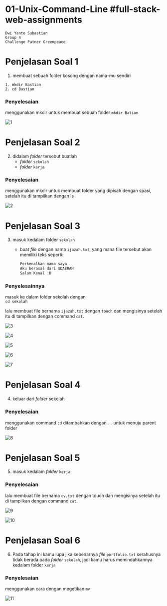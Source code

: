 # 01-Unix-Command-Line	#full-stack-web-assignments
    Dwi Yanto Subastian	
    Group 4	
    Challenge Patner Greenpeace	

# Penjelasan Soal 1	
1. membuat sebuah folder kosong dengan nama-mu sendiri	
```	
1. mkdir Bastian	
2. cd Bastian	
```	

### Penyelesaian	
menggunakan mkdir untuk membuat sebuah folder ```mkdir Batian ```	

![1](https://user-images.githubusercontent.com/63898506/133056381-6ac8d46d-1a35-40ed-9ce8-bb315e00eff0.PNG)	

# Penjelasan Soal 2	
2. didalam *folder* tersebut buatlah	
    - *folder* `sekolah`	
    - *folder* `kerja`	

### Penyelesaian	
menggunakan mkdir untuk membuat folder yang dipisah dengan spasi, setelah itu di tampilkan dengan ls	

![2](https://user-images.githubusercontent.com/63898506/133056789-b98b5b6b-5750-4721-ac85-06f5b88676e6.PNG)	

# Penjelasan Soal 3	
3. masuk kedalam folder `sekolah`	
    - buat *file* dengan nama `ijazah.txt`, yang mana file tersebut akan memiliki teks seperti:	

        ```jsx	
        Perkenalkan nama saya 	
        Aku berasal dari $DAERAH	
        Salam Kenal :D	
        ```	
  ### Penyelesainnya	
  masuk ke dalam folder sekolah dengan	
  `cd sekolah`	

  lalu membuat file bernama `ijazah.txt` dengan `touch` dan mengisinya setelah itu di tampilkan dengan command `cat`.	

![3](https://user-images.githubusercontent.com/63898506/133057141-5e3c3d49-3fa4-4738-843f-df6bbd8db6a2.PNG)	

![4](https://user-images.githubusercontent.com/63898506/133057423-43fa5868-660b-4015-bd2c-e7b625d6db08.PNG)	

![5](https://user-images.githubusercontent.com/63898506/133057709-511168f8-8183-400d-b665-7a307c91e396.PNG)	

![6](https://user-images.githubusercontent.com/63898506/133057929-3a449eb9-0358-41ed-a7d9-5a9971d2565d.PNG)	

![7](https://user-images.githubusercontent.com/63898506/133058531-7b0aebfe-a21c-4f65-be80-25da58387578.PNG)	

# Penjelasan Soal 4	
4. keluar dari *folder* sekolah	

### Penyelesaian	
menggunakan command `cd` ditambahkan dengan `..` untuk menuju parent folder	

![8](https://user-images.githubusercontent.com/63898506/133058675-ca94f015-4a9f-47e0-b670-ba416604fa2b.PNG)	


# Penjelasan Soal 5	
5. masuk kedalam *folder* `kerja`	

### Penyelesaian	
lalu membuat file bernama `cv.txt` dengan touch dan mengisinya setelah itu di tampilkan dengan command `cat`.	

![9](https://user-images.githubusercontent.com/63898506/133058824-ff54b37f-07e5-4d17-a458-c7b2b1ae2808.PNG)	

![10](https://user-images.githubusercontent.com/63898506/133059247-e5174e50-2a19-4e1c-bea4-e1e2d334685a.PNG)	


# Penjelasan Soal 6	
6. Pada tahap ini kamu lupa jika sebenarnya *file* `portfolio.txt` serahusnya tidak berada pada *folder* `sekolah`, jadi kamu harus memindahkannya kedalam folder `kerja`	


### Penyelesaian	
menggunakan cara dengan megetikan `mv`	

![11](https://user-images.githubusercontent.com/63898506/133059484-d30f629f-b3f4-489a-bb61-8df3c51fa35f.PNG)	
